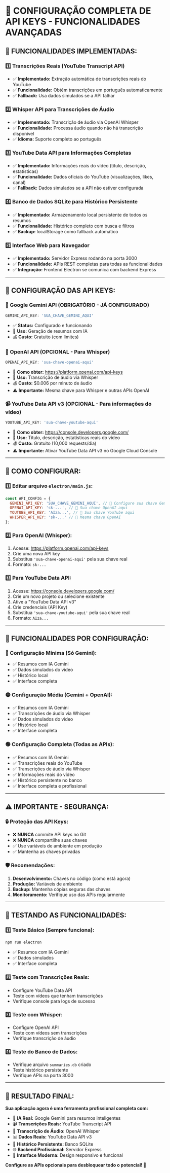 # 🚀 **CONFIGURAÇÃO COMPLETA DE API KEYS - FUNCIONALIDADES AVANÇADAS**

## 🎯 **FUNCIONALIDADES IMPLEMENTADAS:**

### **1️⃣ Transcrições Reais (YouTube Transcript API)**
- ✅ **Implementado:** Extração automática de transcrições reais do YouTube
- ✅ **Funcionalidade:** Obtém transcrições em português automaticamente
- ✅ **Fallback:** Usa dados simulados se a API falhar

### **2️⃣ Whisper API para Transcrições de Áudio**
- ✅ **Implementado:** Transcrição de áudio via OpenAI Whisper
- ✅ **Funcionalidade:** Processa áudio quando não há transcrição disponível
- ✅ **Idioma:** Suporte completo ao português

### **3️⃣ YouTube Data API para Informações Completas**
- ✅ **Implementado:** Informações reais do vídeo (título, descrição, estatísticas)
- ✅ **Funcionalidade:** Dados oficiais do YouTube (visualizações, likes, canal)
- ✅ **Fallback:** Dados simulados se a API não estiver configurada

### **4️⃣ Banco de Dados SQLite para Histórico Persistente**
- ✅ **Implementado:** Armazenamento local persistente de todos os resumos
- ✅ **Funcionalidade:** Histórico completo com busca e filtros
- ✅ **Backup:** localStorage como fallback automático

### **5️⃣ Interface Web para Navegador**
- ✅ **Implementado:** Servidor Express rodando na porta 3000
- ✅ **Funcionalidade:** APIs REST completas para todas as funcionalidades
- ✅ **Integração:** Frontend Electron se comunica com backend Express

---

## 🔑 **CONFIGURAÇÃO DAS API KEYS:**

### **🤖 Google Gemini API (OBRIGATÓRIO - JÁ CONFIGURADO)**
```javascript
GEMINI_API_KEY: 'SUA_CHAVE_GEMINI_AQUI'
```
- ✅ **Status:** Configurado e funcionando
- 🎯 **Uso:** Geração de resumos com IA
- 💰 **Custo:** Gratuito (com limites)

### **🎵 OpenAI API (OPCIONAL - Para Whisper)**
```javascript
OPENAI_API_KEY: 'sua-chave-openai-aqui'
```
- 🔧 **Como obter:** https://platform.openai.com/api-keys
- 🎯 **Uso:** Transcrição de áudio via Whisper
- 💰 **Custo:** $0.006 por minuto de áudio
- ⚠️ **Importante:** Mesma chave para Whisper e outras APIs OpenAI

### **📹 YouTube Data API v3 (OPCIONAL - Para informações do vídeo)**
```javascript
YOUTUBE_API_KEY: 'sua-chave-youtube-aqui'
```
- 🔧 **Como obter:** https://console.developers.google.com/
- 🎯 **Uso:** Título, descrição, estatísticas reais do vídeo
- 💰 **Custo:** Gratuito (10,000 requests/dia)
- ⚠️ **Importante:** Ativar YouTube Data API v3 no Google Cloud Console

---

## 🚀 **COMO CONFIGURAR:**

### **1️⃣ Editar arquivo `electron/main.js`:**
```javascript
const API_CONFIG = {
  GEMINI_API_KEY: 'SUA_CHAVE_GEMINI_AQUI', // 🔧 Configure sua chave Gemini aqui
  OPENAI_API_KEY: 'sk-...', // 🔧 Sua chave OpenAI aqui
  YOUTUBE_API_KEY: 'AIza...', // 🔧 Sua chave YouTube aqui
  WHISPER_API_KEY: 'sk-...' // 🔧 Mesma chave OpenAI
};
```

### **2️⃣ Para OpenAI (Whisper):**
1. Acesse: https://platform.openai.com/api-keys
2. Crie uma nova API key
3. Substitua `'sua-chave-openai-aqui'` pela sua chave real
4. Formato: `sk-...`

### **3️⃣ Para YouTube Data API:**
1. Acesse: https://console.developers.google.com/
2. Crie um novo projeto ou selecione existente
3. Ative a "YouTube Data API v3"
4. Crie credenciais (API Key)
5. Substitua `'sua-chave-youtube-aqui'` pela sua chave real
6. Formato: `AIza...`

---

## 🎯 **FUNCIONALIDADES POR CONFIGURAÇÃO:**

### **🔴 Configuração Mínima (Só Gemini):**
- ✅ Resumos com IA Gemini
- ✅ Dados simulados do vídeo
- ✅ Histórico local
- ✅ Interface completa

### **🟡 Configuração Média (Gemini + OpenAI):**
- ✅ Resumos com IA Gemini
- ✅ Transcrições de áudio via Whisper
- ✅ Dados simulados do vídeo
- ✅ Histórico local
- ✅ Interface completa

### **🟢 Configuração Completa (Todas as APIs):**
- ✅ Resumos com IA Gemini
- ✅ Transcrições reais do YouTube
- ✅ Transcrições de áudio via Whisper
- ✅ Informações reais do vídeo
- ✅ Histórico persistente no banco
- ✅ Interface completa e profissional

---

## ⚠️ **IMPORTANTE - SEGURANÇA:**

### **🔒 Proteção das API Keys:**
- ❌ **NUNCA** commite API keys no Git
- ❌ **NUNCA** compartilhe suas chaves
- ✅ Use variáveis de ambiente em produção
- ✅ Mantenha as chaves privadas

### **🛡️ Recomendações:**
1. **Desenvolvimento:** Chaves no código (como está agora)
2. **Produção:** Variáveis de ambiente
3. **Backup:** Mantenha cópias seguras das chaves
4. **Monitoramento:** Verifique uso das APIs regularmente

---

## 🧪 **TESTANDO AS FUNCIONALIDADES:**

### **1️⃣ Teste Básico (Sempre funciona):**
```bash
npm run electron
```
- ✅ Resumos com IA Gemini
- ✅ Dados simulados
- ✅ Interface completa

### **2️⃣ Teste com Transcrições Reais:**
- Configure YouTube Data API
- Teste com vídeos que tenham transcrições
- Verifique console para logs de sucesso

### **3️⃣ Teste com Whisper:**
- Configure OpenAI API
- Teste com vídeos sem transcrições
- Verifique transcrição de áudio

### **4️⃣ Teste do Banco de Dados:**
- Verifique arquivo `summaries.db` criado
- Teste histórico persistente
- Verifique APIs na porta 3000

---

## 🎉 **RESULTADO FINAL:**

**Sua aplicação agora é uma ferramenta profissional completa com:**

- 🤖 **IA Real:** Google Gemini para resumos inteligentes
- 📹 **Transcrições Reais:** YouTube Transcript API
- 🎵 **Transcrição de Áudio:** OpenAI Whisper
- 📊 **Dados Reais:** YouTube Data API v3
- 💾 **Histórico Persistente:** Banco SQLite
- 🌐 **Backend Profissional:** Servidor Express
- 🎨 **Interface Moderna:** Design responsivo e funcional

**Configure as APIs opcionais para desbloquear todo o potencial! 🚀**
